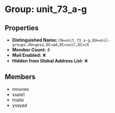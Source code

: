 # Group: unit_73_a-g

## Properties

- **Distinguished Name:** `CN=unit_73_a-g,OU=unil-groups,OU=gesu,DC=ad,DC=unil,DC=ch`
- **Member Count:** 4
- **Mail Enabled:** ❌
- **Hidden from Global Address List:** ❌

## Members

- mnunes
- ssala1
- tnaito
- ysayad
